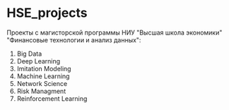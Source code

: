 # HSE_projects

Проекты с магисторской программы НИУ "Высшая школа экономики" "Финансовые технологии и анализ данных":

1. Big Data
1. Deep Learning
1. Imitation Modeling
2. Machine Learning
3. Network Science
4. Risk Managment
5. Reinforcement Learning
